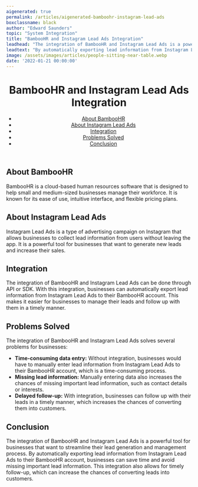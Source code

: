 ```yaml
---
aigenerated: true
permalink: /articles/aigenerated-bamboohr-instagram-lead-ads
boxclassname: black
author: "Edward Saunders"
topic: "System Integration"
title: "BambooHR and Instagram Lead Ads Integration"
leadhead: "The integration of BambooHR and Instagram Lead Ads is a powerful tool for businesses that want to streamline their lead generation and management process"
leadtext: "By automatically exporting lead information from Instagram Lead Ads to their BambooHR account, businesses can save time and avoid missing important lead information. This integration also allows for timely follow-up, which can increase the chances of converting leads into customers."
image: /assets/images/articles/people-sitting-near-table.webp
date: '2022-01-21 00:00:00'
---
```

<div class="arttext">	<header>
		<h1>BambooHR and Instagram Lead Ads Integration</h1>
		<nav>
			<ul>
				<li><a href="#about-bambooHR">About BambooHR</a></li>
				<li><a href="#about-instagram-lead-ads">About Instagram Lead Ads</a></li>
				<li><a href="#integration">Integration</a></li>
				<li><a href="#problems-solved">Problems Solved</a></li>
				<li><a href="#conclusion">Conclusion</a></li>
			</ul>
		</nav>
	</header>
	<main>
		<section id="about-bambooHR">
			<h2>About BambooHR</h2>
			<p>BambooHR is a cloud-based human resources software that is designed to help small and medium-sized businesses manage their workforce. It is known for its ease of use, intuitive interface, and flexible pricing plans.</p>
		</section>
		<section id="about-instagram-lead-ads">
			<h2>About Instagram Lead Ads</h2>
			<p>Instagram Lead Ads is a type of advertising campaign on Instagram that allows businesses to collect lead information from users without leaving the app. It is a powerful tool for businesses that want to generate new leads and increase their sales.</p>
		</section>
		<section id="integration">
			<h2>Integration</h2>
			<p>The integration of BambooHR and Instagram Lead Ads can be done through API or SDK. With this integration, businesses can automatically export lead information from Instagram Lead Ads to their BambooHR account. This makes it easier for businesses to manage their leads and follow up with them in a timely manner.</p>
		</section>
		<section id="problems-solved">
			<h2>Problems Solved</h2>
			<p>The integration of BambooHR and Instagram Lead Ads solves several problems for businesses:</p>
			<ul>
				<li><strong>Time-consuming data entry:</strong> Without integration, businesses would have to manually enter lead information from Instagram Lead Ads to their BambooHR account, which is a time-consuming process.</li>
				<li><strong>Missing lead information:</strong> Manually entering data also increases the chances of missing important lead information, such as contact details or interests.</li>
				<li><strong>Delayed follow-up:</strong> With integration, businesses can follow up with their leads in a timely manner, which increases the chances of converting them into customers.</li>
			</ul>
		</section>
		<section id="conclusion">
			<h2>Conclusion</h2>
			<p>The integration of BambooHR and Instagram Lead Ads is a powerful tool for businesses that want to streamline their lead generation and management process. By automatically exporting lead information from Instagram Lead Ads to their BambooHR account, businesses can save time and avoid missing important lead information. This integration also allows for timely follow-up, which can increase the chances of converting leads into customers.</p>
		</section>
	</main>
</div>